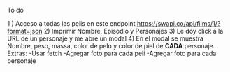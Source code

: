 To do

1 ) Acceso a todas las pelis en este endpoint
https://swapi.co/api/films/1/?format=json
2) Imprimir Nombre, Episodio y Personajes
3) Le doy click a la URL de un personaje y me abre un modal
4) En el modal se muestra Nombre, peso, massa, color de pelo y color de piel de **CADA** personaje.
Extras:
-Usar fetch
-Agregar foto para cada peli
-Agregar foto para cada personaje
